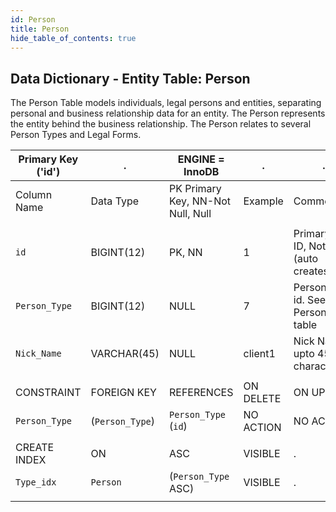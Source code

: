 ```yaml
---
id: Person
title: Person
hide_table_of_contents: true
---
```


## Data Dictionary - Entity Table: Person

The Person Table models individuals, legal persons and entities, separating personal and business relationship data for an entity. 
The Person represents the entity behind the business relationship. The Person relates to several Person Types and Legal Forms.

| Primary Key ('id')|.|ENGINE = InnoDB|.|.|
|---|---|---|---|---|
|Column Name|Data Type|PK Primary Key, NN-Not Null, Null|Example|Comments|
||
|`id`|BIGINT(12)|PK, NN|1|PrimaryKey-ID, Not Null (auto creates)|
|`Person_Type`|BIGINT(12)|NULL|7|Person Type id. See- Person Type table|
|`Nick_Name`|VARCHAR(45)|NULL|client1|Nick Name upto 45 characters|
||
|CONSTRAINT|FOREIGN KEY|REFERENCES|ON DELETE|ON UPDATE|.|
|`Person_Type`|(`Person_Type`)|`Person_Type` (`id`)| NO ACTION|NO ACTION|
||
|CREATE INDEX|ON|ASC|VISIBLE|.|
|`Type_idx`|`Person`|(`Person_Type` ASC) | VISIBLE|.|
||






